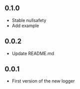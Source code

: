 ## 0.1.0

- Stable nullsafety
- Add example

## 0.0.2

- Update README.md

## 0.0.1

- First version of the new logger
